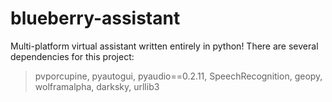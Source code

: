 # blueberry-assistant
Multi-platform virtual assistant written entirely in python!
There are several dependencies for this project:
> pvporcupine, pyautogui, pyaudio==0.2.11, SpeechRecognition, geopy, wolframalpha, darksky, urllib3
